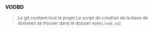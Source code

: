 ### VODBD


> Le git contient tout le projet
> Le script de création de la base de données se trouver dans le dossier `model/vod.sql`

